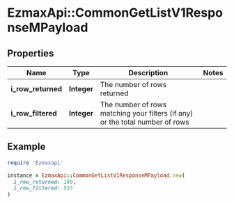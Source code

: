 # EzmaxApi::CommonGetListV1ResponseMPayload

## Properties

| Name | Type | Description | Notes |
| ---- | ---- | ----------- | ----- |
| **i_row_returned** | **Integer** | The number of rows returned |  |
| **i_row_filtered** | **Integer** | The number of rows matching your filters (if any) or the total number of rows |  |

## Example

```ruby
require 'Ezmaxapi'

instance = EzmaxApi::CommonGetListV1ResponseMPayload.new(
  i_row_returned: 100,
  i_row_filtered: 533
)
```

